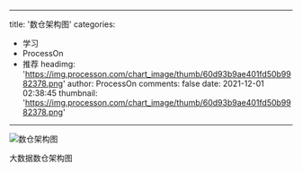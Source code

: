
---
title: '数仓架构图'
categories: 
 - 学习
 - ProcessOn
 - 推荐
headimg: 'https://img.processon.com/chart_image/thumb/60d93b9ae401fd50b9982378.png'
author: ProcessOn
comments: false
date: 2021-12-01 02:38:45
thumbnail: 'https://img.processon.com/chart_image/thumb/60d93b9ae401fd50b9982378.png'
---

<div>   
<img class="thumb" alt="数仓架构图" src="https://img.processon.com/chart_image/thumb/60d93b9ae401fd50b9982378.png" referrerpolicy="no-referrer">
<p>大数据数仓架构图</p>  
</div>
            